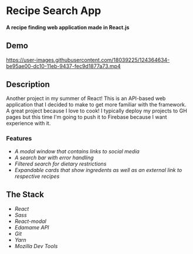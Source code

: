 # Recipe Search App
#### A recipe finding web application made in React.js

## Demo
https://user-images.githubusercontent.com/18039225/124364634-be95ae00-dc10-11eb-9437-fec9d1877a73.mp4

## Description
Another project in my summer of React! This is an API-based web application that I decided to make to get more familiar with the framework. A great project because I love to cook! I typically deploy my projects to GH pages but this time I'm going to push it to Firebase because I want experience with it. 
### Features
* *A modal window that contains links to social media*
* *A search bar with error handling*
* *Filtered search for dietary restrictions*
* *Expandable cards that show ingredents as well as an external link to respective recipes*

## The Stack
* *React*
* *Sass*
* *React-modal*
* *Edamame API*
* *Git*
* *Yarn*
* *Mozilla Dev Tools*

